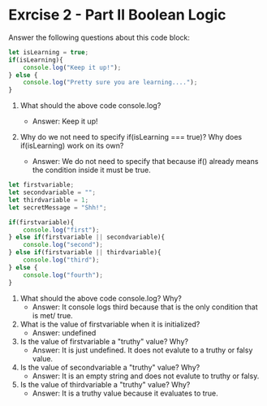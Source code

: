 # Exrcise 2 - Part II Boolean Logic

Answer the following questions about this code block:

```js
let isLearning = true;
if(isLearning){
    console.log("Keep it up!");
} else {
    console.log("Pretty sure you are learning....");
}
```

1. What should the above code console.log?
   * Answer: Keep it up!

2. Why do we not need to specify if(isLearning === true)? Why does if(isLearning) work on its own?
    * Answer: We do not need to specify that because if() already means the condition inside it must be true.

```js
let firstvariable;
let secondvariable = "";
let thirdvariable = 1;
let secretMessage = "Shh!";

if(firstvariable){
    console.log("first");
} else if(firstvariable || secondvariable){
    console.log("second");
} else if(firstvariable || thirdvariable){
    console.log("third");
} else {
    console.log("fourth");
}
```

1. What should the above code console.log? Why?
   * Answer: It console logs third because that is the only condition that is met/ true.
2. What is the value of firstvariable when it is initialized?
   * Answer: undefined
3. Is the value of firstvariable a "truthy" value? Why?
   * Answer: It is just undefined. It does not evalute to a truthy or falsy value.
4. Is the value of secondvariable a "truthy" value? Why?
   * Answer: It is an empty string and does not evalute to truthy or falsy.
5. Is the value of thirdvariable a "truthy" value? Why?
   * Answer: It is a truthy value because it evaluates to true.
  